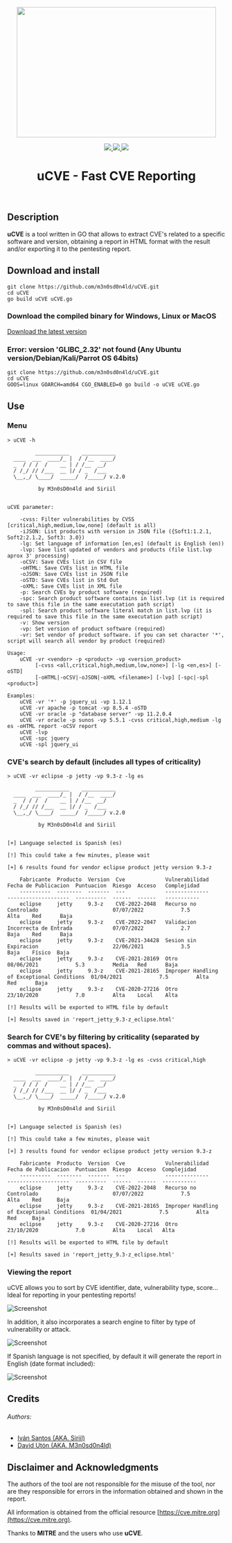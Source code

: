 <p align="center">
  <img width="460" height="300" src="images/logo.png">
  <br>
  <p align="center">
  <a href="https://github.com/m3n0sd0n4ld/uCVE/releases/tag/">
    <img src="https://img.shields.io/github/v/release/m3n0sd0n4ld/uCVE?include_prereleases&style=flat-square">
  </a>
  <a href="https://github.com/m3n0sd0n4ld/uCVE/issues?q=is%3Aissue+is%3Aopen">
    <img src="https://img.shields.io/github/issues/m3n0sd0n4ld/uCVE?style=flat-square">
  <a href="https://github.com/m3n0sd0n4ld/uCVE/commits/master">
    <img src="https://img.shields.io/github/last-commit/m3n0sd0n4ld/uCVE?style=flat-square">
  </a>
  <h1 align="center">uCVE - Fast CVE Reporting</h1>
  <br>
</p>
    
## Description
**uCVE** is a tool written in GO that allows to extract CVE's related to a specific software and version, obtaining a report in HTML format with the result and/or exporting it to the pentesting report.
    
## Download and install
```
git clone https://github.com/m3n0sd0n4ld/uCVE.git
cd uCVE
go build uCVE uCVE.go
```
### Download the compiled binary for Windows, Linux or MacOS
[Download the latest version](https://github.com/m3n0sd0n4ld/uCVE/releases)
    
### Error: version 'GLIBC_2.32' not found (Any Ubuntu version/Debian/Kali/Parrot OS 64bits)
```
git clone https://github.com/m3n0sd0n4ld/uCVE.git
cd uCVE
GOOS=linux GOARCH=amd64 CGO_ENABLED=0 go build -o uCVE uCVE.go
``` 
    
## Use
### Menu
```
> uCVE -h

         ___________    ___________
  ____  ___  ____/_ |  / /__  ____/
  _  / / /  /    __ | / /__  __/   
  / /_/ // /___  __ |/ / _  /___   
  \__,_/ \____/  _____/  /_____/ v.2.0
  
          by M3n0sD0n4ld and Siriil

             
uCVE parameter:

    -cvss: Filter vulnerabilities by CVSS [critical,high,medium,low,none] (default is all)
    -iJSON: List products with version in JSON file ({Soft1:1.2.1, Soft2:2.1.2, Soft3: 3.0})
    -lg: Set language of information [en,es] (default is English (en))
    -lvp: Save list updated of vendors and products (file list.lvp aprox 3' processing)
    -oCSV: Save CVEs list in CSV file
    -oHTML: Save CVEs list in HTML file
    -oJSON: Save CVEs list in JSON file
    -oSTD: Save CVEs list in Std Out
    -oXML: Save CVEs list in XML file
    -p: Search CVEs by product software (required)
    -spc: Search product software contains in list.lvp (it is required to save this file in the same executation path script)
    -spl: Search product software literal match in list.lvp (it is required to save this file in the same executation path script)
    -v: Show version
    -vp: Set version of product software (required)
    -vr: Set vendor of product software. if you can set character '*', script will search all vendor by product (required)

Usage:
    uCVE -vr <vendor> -p <product> -vp <version_product>
         [-cvss <all,critical,high,medium,low,none>] [-lg <en,es>] [-oSTD]
         [-oHTML|-oCSV|-oJSON|-oXML <filename>] [-lvp] [-spc|-spl <product>]

Examples:
    uCVE -vr '*' -p jquery_ui -vp 1.12.1
    uCVE -vr apache -p tomcat -vp 8.5.4 -oSTD
    uCVE -vr oracle -p "database server" -vp 11.2.0.4
    uCVE -vr oracle -p sunos -vp 5.5.1 -cvss critical,high,medium -lg es -oHTML report -oCSV report
    uCVE -lvp
    uCVE -spc jquery
    uCVE -spl jquery_ui
```

### CVE's search by default (includes all types of criticality)
```
> uCVE -vr eclipse -p jetty -vp 9.3-z -lg es

         ___________    ___________
  ____  ___  ____/_ |  / /__  ____/
  _  / / /  /    __ | / /__  __/   
  / /_/ // /___  __ |/ / _  /___   
  \__,_/ \____/  _____/  /_____/ v.2.0
  
          by M3n0sD0n4ld and Siriil

             
[+] Language selected is Spanish (es)

[!] This could take a few minutes, please wait

[+] 6 results found for vendor eclipse product jetty version 9.3-z

    Fabricante  Producto  Version  Cve             Vulnerabilidad                               Fecha de Publicacion  Puntuacion  Riesgo  Acceso   Complejidad  
    ----------  --------  -------  ---             --------------                               --------------------  ----------  ------  ------   -----------  
    eclipse     jetty     9.3-z    CVE-2022-2048   Recurso no Controlado                        07/07/2022            7.5         Alta    Red      Baja         
    eclipse     jetty     9.3-z    CVE-2022-2047   Validacion Incorrecta de Entrada             07/07/2022            2.7         Baja    Red      Baja         
    eclipse     jetty     9.3-z    CVE-2021-34428  Sesion sin Expiracion                        22/06/2021            3.5         Baja    Físico  Baja         
    eclipse     jetty     9.3-z    CVE-2021-28169  Otro                                         08/06/2021            5.3         Media   Red      Baja         
    eclipse     jetty     9.3-z    CVE-2021-28165  Improper Handling of Exceptional Conditions  01/04/2021            7.5         Alta    Red      Baja         
    eclipse     jetty     9.3-z    CVE-2020-27216  Otro                                         23/10/2020            7.0         Alta    Local    Alta         

[!] Results will be exported to HTML file by default

[+] Results saved in 'report_jetty_9.3-z_eclipse.html'
```
### Search for CVE's by filtering by criticality (separated by commas and without spaces).
```
> uCVE -vr eclipse -p jetty -vp 9.3-z -lg es -cvss critical,high

         ___________    ___________
  ____  ___  ____/_ |  / /__  ____/
  _  / / /  /    __ | / /__  __/   
  / /_/ // /___  __ |/ / _  /___   
  \__,_/ \____/  _____/  /_____/ v.2.0
  
          by M3n0sD0n4ld and Siriil

             
[+] Language selected is Spanish (es)

[!] This could take a few minutes, please wait

[+] 3 results found for vendor eclipse product jetty version 9.3-z

    Fabricante  Producto  Version  Cve             Vulnerabilidad                               Fecha de Publicacion  Puntuacion  Riesgo  Acceso  Complejidad  
    ----------  --------  -------  ---             --------------                               --------------------  ----------  ------  ------  -----------  
    eclipse     jetty     9.3-z    CVE-2022-2048   Recurso no Controlado                        07/07/2022            7.5         Alta    Red     Baja         
    eclipse     jetty     9.3-z    CVE-2021-28165  Improper Handling of Exceptional Conditions  01/04/2021            7.5         Alta    Red     Baja         
    eclipse     jetty     9.3-z    CVE-2020-27216  Otro                                         23/10/2020            7.0         Alta    Local   Alta         

[!] Results will be exported to HTML file by default

[+] Results saved in 'report_jetty_9.3-z_eclipse.html'
```

### Viewing the report
uCVE allows you to sort by CVE identifier, date, vulnerability type, score... Ideal for reporting in your pentesting reports!
	  
![Screenshot](images/table-1.png)
	  
In addition, it also incorporates a search engine to filter by type of vulnerability or attack.
	  
![Screenshot](images/table-2.png)
	  
If Spanish language is not specified, by default it will generate the report in English (date format included):
	  
![Screenshot](images/table-3.png)
	  
## Credits

###### Authors: 
- [Iván Santos (AKA. Siriil)](https://es.linkedin.com/in/siriil/)
- [David Utón (AKA. M3n0sd0n4ld)](https://twitter.com/David_Uton)
    
## Disclaimer and Acknowledgments
The authors of the tool are not responsible for the misuse of the tool, nor are they responsible for errors in the information obtained and shown in the report.

All information is obtained from the official resource [https://cve.mitre.org](https://cve.mitre.org).

Thanks to **MITRE** and the users who use **uCVE**.
